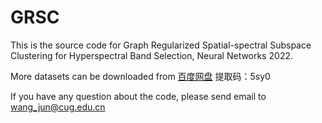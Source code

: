 # GRSC
This is the source code for Graph Regularized Spatial-spectral Subspace Clustering for Hyperspectral Band Selection, Neural Networks 2022.

More datasets can be downloaded from <a href=https://pan.baidu.com/s/1EwQyf33UeWZQgwDjQpjhzQ>百度网盘</a>
提取码：5sy0

If you have any question about the code, please send email to wang_jun@cug.edu.cn
